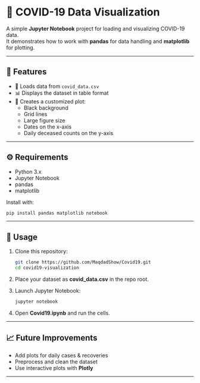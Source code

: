 # 🦠 COVID-19 Data Visualization

A simple **Jupyter Notebook** project for loading and visualizing COVID-19 data.  
It demonstrates how to work with **pandas** for data handling and **matplotlib** for plotting.

---

## 📌 Features
- 📂 Loads data from `covid_data.csv`
- 📊 Displays the dataset in table format
- 🎨 Creates a customized plot:
  - Black background
  - Grid lines
  - Large figure size
  - Dates on the x-axis
  - Daily deceased counts on the y-axis

---

## ⚙️ Requirements
- Python 3.x  
- Jupyter Notebook  
- pandas  
- matplotlib  

Install with:
```bash
pip install pandas matplotlib notebook
````

---

## 🚀 Usage

1. Clone this repository:

   ```bash
   git clone https://github.com/MaqdadShow/Covid19.git
   cd covid19-visualization
   ```
2. Place your dataset as **covid_data.csv** in the repo root.
3. Launch Jupyter Notebook:

   ```bash
   jupyter notebook
   ```
4. Open **Covid19.ipynb** and run the cells.

---

## 📈 Future Improvements

* Add plots for daily cases & recoveries
* Preprocess and clean the dataset
* Use interactive plots with **Plotly**

---
